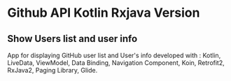 # Github API Kotlin Rxjava Version
## Show Users list and user info
  App for displaying GitHub user list and User's info developed with : 
  Kotlin, LiveData, ViewModel, Data Binding, Navigation Component, Koin, Retrofit2, RxJava2, Paging Library, Glide.
